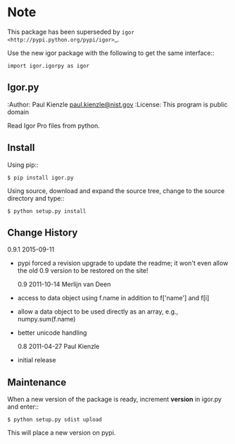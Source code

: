 # Note

This package has been superseded by `igor <http://pypi.python.org/pypi/igor>`\_.

Use the new igor package with the following to get the same interface::

    import igor.igorpy as igor

## Igor.py

:Author: Paul Kienzle <paul.kienzle@nist.gov>
:License: This program is public domain

Read Igor Pro files from python.

## Install

Using pip::

    $ pip install igor.py

Using source, download and expand the source tree, change to the source
directory and type::

    $ python setup.py install

## Change History

0.9.1 2015-09-11

- pypi forced a revision upgrade to update the readme; it won't even allow
  the old 0.9 version to be restored on the site!

  0.9 2011-10-14 Merlijn van Deen

- access to data object using f.name in addition to f['name'] and f[i]
- allow a data object to be used directly as an array, e.g., numpy.sum(f.name)
- better unicode handling

  0.8 2011-04-27 Paul Kienzle

- initial release

## Maintenance

When a new version of the package is ready, increment **version**
in igor.py and enter::

    $ python setup.py sdist upload

This will place a new version on pypi.
